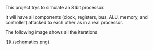 <p>This project trys to simulate an 8 bit processor.</p>
<p>It will have all components (clock, registers, bus, ALU, memory, and controller) attacked to each other as in a real processor.</p>
<p>The following image shows all the iterations</p>
![](./schematics.png)

